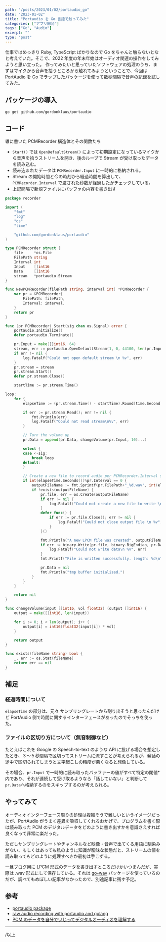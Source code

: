 ```yaml
---
path: "/posts/2023/01/02/portaudio_go"
date: "2023-01-02"
title: "Portaudio を Go 言語で触ってみた"
categories: ["アプリ開発"]
tags: ["Go", "Audio"]
excerpt: ""
type: "post"
---
```


仕事ではめっきり Ruby, TypeScript ばかりなので Go をちゃんと触らないとなと考えていた。そこで、2022 年度の年末年始はオーディオ関連の操作をしてみようと思い立った。
作ってみたいと思っていたソフトウェアの処理のうち、まずはマイクから音声を拾うところから触れてみようということで、今回は
[PortAudio](http://www.portaudio.com) を Go でラップしたパッケージを使って数秒間隔で音声の記録を試してみた。

## パッケージの導入

```bash
go get github.com/gordonklaus/portaudio
```

## コード

雑に書いた PCMRecorder 構造体とその関数たち

- `Start()` では `OpenDefaultStream()` によって初期設定になっているマイクから音声を拾うストリームを開き、後のループで Stream が受け取ったデータを読み込む。
- 読み込まれたデータは `PCMRecorder.Input` に一時的に格納される。
- Stream の開始時間と今の時刻から経過時間を算出して、 `PCMRecorder.Interval` で渡された秒数が経過したかチェックしている。
- 上記間隔で新規ファイルにバッファの内容を書き出す

```go
package recorder

import (
	"fmt"
	"log"
	"os"
	"time"

	"github.com/gordonklaus/portaudio"
)

type PCMRecorder struct {
	file     *os.File
	FilePath string
	Interval int
	Input    []int16
	Data     []int16
	stream   *portaudio.Stream
}

func NewPCMRecorder(filePath string, interval int) *PCMRecorder {
	var pr = &PCMRecorder{
		FilePath: filePath,
		Interval: interval,
	}
	return pr
}

func (pr PCMRecorder) Start(sig chan os.Signal) error {
	portaudio.Initialize()
	defer portaudio.Terminate()

	pr.Input = make([]int16, 64)
	stream, err := portaudio.OpenDefaultStream(1, 0, 44100, len(pr.Input), pr.Input)
	if err != nil {
		log.Fatalf("Could not open default stream \n %v", err)
	}
	pr.stream = stream
	pr.stream.Start()
	defer pr.stream.Close()

	startTime := pr.stream.Time()

loop:
	for {
		elapseTime := (pr.stream.Time() - startTime).Round(time.Second)

		if err := pr.stream.Read(); err != nil {
			fmt.Println(err)
			log.Fatalf("Could not read stream\n%v", err)
		}

		// Turn the volume up
		pr.Data = append(pr.Data, changeVolume(pr.Input, 10)...)

		select {
		case <-sig:
			break loop
		default:
		}

		// Create a new file to record audio per PCMRecorder.Interval seconds.
		if int(elapseTime.Seconds())%pr.Interval == 0 {
			outputFileName := fmt.Sprintf(pr.FilePath+"_%d.wav", int(elapseTime.Seconds()))
			if !exists(outputFileName) {
				pr.file, err = os.Create(outputFileName)
				if err != nil {
					log.Fatalf("Could not create a new file to write \n %v", err)
				}
				defer func() {
					if err := pr.file.Close(); err != nil {
						log.Fatalf("Could not close output file \n %v", err)
					}
				}()

				fmt.Println("A new LPCM file was created", outputFileName, elapseTime)
				if err := binary.Write(pr.file, binary.BigEndian, pr.Data); err != nil {
					log.Fatalf("Could not write data\n %v", err)
				}
				fmt.Printf("File is written successfully. length: %d\n", len(pr.Data))

				pr.Data = nil
				fmt.Println("tmp buffer initialized.")
			}
		}
	}

	return nil
}

func changeVolume(input []int16, vol float32) (output []int16) {
	output = make([]int16, len(input))

	for i := 0; i < len(output); i++ {
		output[i] = int16(float32(input[i]) * vol)
	}

	return output
}

func exists(fileName string) bool {
	_, err := os.Stat(fileName)
	return err == nil
}
```

## 補足

### 経過時間について

`elapseTime` の部分は、元々 サンプリングレートから割り出そうと思ったんだけど PortAudio 側で時間に関するインターフェースがあったのでそっちを使った。

### ファイルの区切り方について（無音制御など）

たとえばこれを Google の Speech-to-text のような API に投げる場合を想定したとき、３〜５秒間隔で区切ってストリームに流すことが考えられるが、発話の途中で区切られてしまうと文字起こしの精度が悪くなると想像している。

その場合、`pr.Input` で一時的に読み取ったバッファーの値がすべて特定の閾値\*内であり、それが連続して受け取るようなら「話していない」と判断して `pr.Data`へ格納するのをスキップするのが考えられる。

## やってみて

オーディオインターフェース周りの処理は複雑そうで難しいというイメージだったが、PortAudio がうまく差異を吸収してくれるおかげで、プログラムを書く際は読み取った PCM のデジタルデータをどのように書き出すかを意識さえすれば良くなって非常に楽だった。

ただしサンプリングレートやチャンネルなど映像・音声で出てくる用語に馴染みがない、もしくはあっても私のように知識が曖昧な状態だと、ストリームの値を読み取ってもどのように処理すべきか最初は手こずる。

一旦ブログ用に LPCM 形式のデータを書き出すところだけかいつまんだが、実際は .wav 形式にして保存している。それは [go-wav](https://github.com/youpy/go-wav) パッケージを使っているのだが、調べてもめぼしい記事がなかったので、別途記事に残す予定。

## 参考

- [portaudio package](https://pkg.go.dev/github.com/gordonklaus/portaudio#section-readme)
- [raw audio recording with portaudio and golang](https://gist.github.com/suapapa/d598d99360497252433af430902bb49e)
- [PCM のデータを自分でいじってデジタルオーディオを理解する](https://embedded.hatenadiary.org/entry/20151004/p1)

---

/以上
